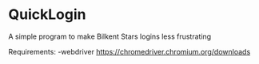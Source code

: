 # QuickLogin
A simple program to make Bilkent Stars logins less frustrating

Requirements:
-webdriver https://chromedriver.chromium.org/downloads



